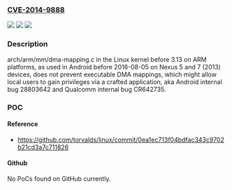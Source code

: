 ### [CVE-2014-9888](https://cve.mitre.org/cgi-bin/cvename.cgi?name=CVE-2014-9888)
![](https://img.shields.io/static/v1?label=Product&message=n%2Fa&color=blue)
![](https://img.shields.io/static/v1?label=Version&message=n%2Fa&color=blue)
![](https://img.shields.io/static/v1?label=Vulnerability&message=n%2Fa&color=brighgreen)

### Description

arch/arm/mm/dma-mapping.c in the Linux kernel before 3.13 on ARM platforms, as used in Android before 2016-08-05 on Nexus 5 and 7 (2013) devices, does not prevent executable DMA mappings, which might allow local users to gain privileges via a crafted application, aka Android internal bug 28803642 and Qualcomm internal bug CR642735.

### POC

#### Reference
- https://github.com/torvalds/linux/commit/0ea1ec713f04bdfac343c9702b21cd3a7c711826

#### Github
No PoCs found on GitHub currently.

